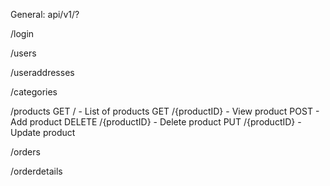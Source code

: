 General: api/v1/?

/login


/users


/useraddresses


/categories


/products
GET / - List of products
GET /{productID} - View product
POST - Add product
DELETE /{productID} - Delete product
PUT /{productID} - Update product


/orders


/orderdetails

